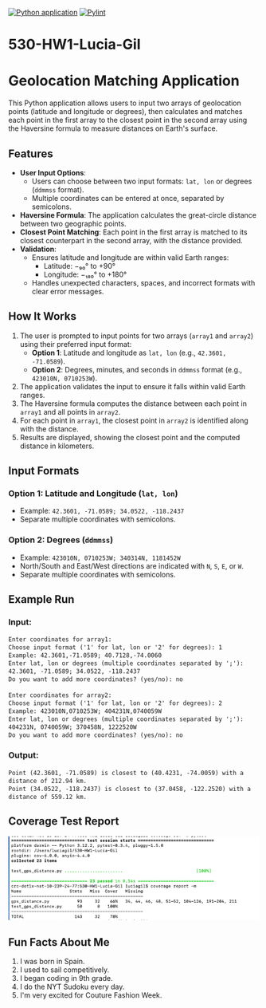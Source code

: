[![Python application](https://github.com/luGil2433/530-HW1-Lucia-Gil/actions/workflows/python-app.yml/badge.svg)](https://github.com/luGil2433/530-HW1-Lucia-Gil/actions/workflows/python-app.yml)
[![Pylint](https://github.com/luGil2433/530-HW1-Lucia-Gil/actions/workflows/pylint.yml/badge.svg)](https://github.com/luGil2433/530-HW1-Lucia-Gil/actions/workflows/pylint.yml)
# 530-HW1-Lucia-Gil

# Geolocation Matching Application

This Python application allows users to input two arrays of geolocation points (latitude and longitude or degrees), then calculates and matches each point in the first array to the closest point in the second array using the Haversine formula to measure distances on Earth's surface.

## Features

- **User Input Options**:
  - Users can choose between two input formats: `lat, lon` or degrees (`ddmmss` format).
  - Multiple coordinates can be entered at once, separated by semicolons.
- **Haversine Formula**: The application calculates the great-circle distance between two geographic points.
- **Closest Point Matching**: Each point in the first array is matched to its closest counterpart in the second array, with the distance provided.
- **Validation**:
  - Ensures latitude and longitude are within valid Earth ranges:
    - Latitude: −₉₀° to +90°
    - Longitude: −₁₈₀° to +180°
  - Handles unexpected characters, spaces, and incorrect formats with clear error messages.

## How It Works

1. The user is prompted to input points for two arrays (`array1` and `array2`) using their preferred input format:
   - **Option 1**: Latitude and longitude as `lat, lon` (e.g., `42.3601, -71.0589`).
   - **Option 2**: Degrees, minutes, and seconds in `ddmmss` format (e.g., `423010N, 0710253W`).
2. The application validates the input to ensure it falls within valid Earth ranges.
3. The Haversine formula computes the distance between each point in `array1` and all points in `array2`.
4. For each point in `array1`, the closest point in `array2` is identified along with the distance.
5. Results are displayed, showing the closest point and the computed distance in kilometers.

## Input Formats

### Option 1: Latitude and Longitude (`lat, lon`)
- Example: `42.3601, -71.0589; 34.0522, -118.2437`
- Separate multiple coordinates with semicolons.

### Option 2: Degrees (`ddmmss`)
- Example: `423010N, 0710253W; 340314N, 1181452W`
- North/South and East/West directions are indicated with `N`, `S`, `E`, or `W`.
- Separate multiple coordinates with semicolons.

## Example Run

### Input:

```
Enter coordinates for array1:
Choose input format ('1' for lat, lon or '2' for degrees): 1
Example: 42.3601,-71.0589; 40.7128,-74.0060
Enter lat, lon or degrees (multiple coordinates separated by ';'): 42.3601, -71.0589; 34.0522, -118.2437
Do you want to add more coordinates? (yes/no): no

Enter coordinates for array2:
Choose input format ('1' for lat, lon or '2' for degrees): 2
Example: 423010N,0710253W; 404231N,0740059W
Enter lat, lon or degrees (multiple coordinates separated by ';'): 404231N, 0740059W; 370458N, 1222520W
Do you want to add more coordinates? (yes/no): no
```

### Output:

```
Point (42.3601, -71.0589) is closest to (40.4231, -74.0059) with a distance of 212.94 km.
Point (34.0522, -118.2437) is closest to (37.0458, -122.2520) with a distance of 559.12 km.
```

## Coverage Test Report
![Alt text](.github/workflows/coverageReport.png)

## Fun Facts About Me

1. I was born in Spain.
2. I used to sail competitively.
3. I began coding in 9th grade.
4. I do the NYT Sudoku every day.
5. I'm very excited for Couture Fashion Week.

